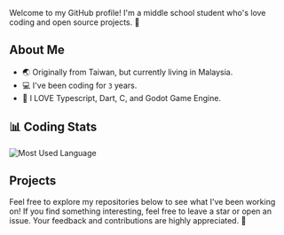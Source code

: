 Welcome to my GitHub profile! I'm a middle school student who's love coding and open source projects. 🚀

## About Me
- 🌏 Originally from Taiwan, but currently living in Malaysia.
- 💻 I've been coding for `3` years.
- 🔧 I LOVE Typescript, Dart, C, and Godot Game Engine.


## 📊 Coding Stats

![Most Used Language](https://github-readme-stats.vercel.app/api/top-langs/?username=MeBadDev&layout=compact&theme=radical)

## Projects

Feel free to explore my repositories below to see what I've been working on! If you find something interesting, feel free to leave a star or open an issue. Your feedback and contributions are highly appreciated. 🌟
